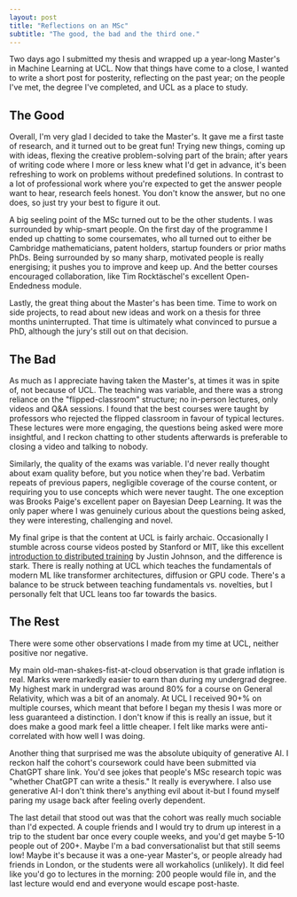 ```yaml
---
layout: post
title: "Reflections on an MSc"
subtitle: "The good, the bad and the third one."
---
```




Two days ago I submitted my thesis and wrapped up a year-long Master's in Machine Learning at UCL. Now that things have come to a close, I wanted to write a short post for posterity, reflecting on the past year; on the people I've met, the degree I've completed, and UCL as a place to study.

## The Good
Overall, I'm very glad I decided to take the Master's. It gave me a first taste of research, and it turned out to be great fun! Trying new things, coming up with ideas, flexing the creative problem-solving part of the brain; after years of writing code where I more or less knew what I'd get in advance, it's been refreshing to work on problems without predefined solutions. In contrast to a lot of professional work where you're expected to get the answer people want to hear, research feels honest. You don't know the answer, but no one does, so just try your best to figure it out.

A big seeling point of the MSc turned out to be the other students. I was surrounded by whip-smart people. On the first day of the programme I ended up chatting to some coursemates, who all turned out to either be Cambridge mathematicians, patent holders, startup founders or prior maths PhDs. Being surrounded by so many sharp, motivated people is really energising; it pushes you to improve and keep up. And the better courses encouraged collaboration, like Tim Rocktäschel's excellent Open-Endedness module.

Lastly, the great thing about the Master's has been time. Time to work on side projects, to read about new ideas and work on a thesis for three months uninterrupted. That time is ultimately what convinced to pursue a PhD, although the jury's still out on that decision.

## The Bad
As much as I appreciate having taken the Master's, at times it was in spite of, not because of UCL. The teaching was variable, and there was a strong reliance on the "flipped-classroom" structure; no in-person lectures, only videos and Q&A sessions. I found that the best courses were taught by professors who rejected the flipped classroom in favour of typical lectures. These lectures were more engaging, the questions being asked were more insightful, and I reckon chatting to other students afterwards is preferable to closing a video and talking to nobody.

Similarly, the quality of the exams was variable. I'd never really thought about exam quality before, but you notice when they're bad. Verbatim repeats of previous papers, negligible coverage of the course content, or requiring you to use concepts which were never taught. The one exception was Brooks Paige's excellent paper on Bayesian Deep Learning. It was the only paper where I was genuinely curious about the questions being asked, they were interesting, challenging and novel.

My final gripe is that the content at UCL is fairly archaic. Occasionally I stumble across course videos posted by Stanford or MIT, like this excellent [introduction to distributed training](https://www.youtube.com/watch?v=9MvD-XsowsE&ab_channel=StanfordOnline) by Justin Johnson, and the difference is stark. There is really nothing at UCL which teaches the fundamentals of modern ML like transformer architectures, diffusion or GPU code. There's a balance to be struck between teaching fundamentals vs. novelties, but I personally felt that UCL leans too far towards the basics.

## The Rest
There were some other observations I made from my time at UCL, neither positive nor negative.

My main old-man-shakes-fist-at-cloud observation is that grade inflation is real. Marks were markedly easier to earn than during my undergrad degree. My highest mark in undergrad was around 80% for a course on General Relativity, which was a bit of an anomaly. At UCL I received 90+% on multiple courses, which meant that before I began my thesis I was more or less guaranteed a distinction. I don't know if this is really an issue, but it does make a good mark feel a little cheaper. I felt like marks were anti-correlated with how well I was doing.

Another thing that surprised me was the absolute ubiquity of generative AI. I reckon half the cohort's coursework could have been submitted via ChatGPT share link. You'd see jokes that people's MSc research topic was "whether ChatGPT can write a thesis." It really is everywhere. I also use generative AI-I don't think there's anything evil about it-but I found myself paring my usage back after feeling overly dependent.

The last detail that stood out was that the cohort was really much sociable than I'd expected. A couple friends and I would try to drum up interest in a trip to the student bar once every couple weeks, and you'd get maybe 5-10 people out of 200+. Maybe I'm a bad conversationalist but that still seems low! Maybe it's because it was a one-year Master's, or people already had friends in London, or the students were all workaholics (unlikely). It did feel like you'd go to lectures in the morning: 200 people would file in, and the last lecture would end and everyone would escape post-haste.